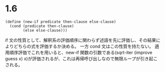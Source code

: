 # 1.6

```racket
(define (new-if predicate then-clause else-clause)
  (cond (predicate then-clause)
        (else else-clause)))
```

if 文の性質として、解釈系の評価順序に関わらず述語を先に評価し、その結果によりどちらの式を評価するか決める。
一方 cond 文はこの性質を持たない。
適用順序評価でこれを用いると、new-if 関数の引数である(sqrt-iter (improve guess x) x)が評価されるが、これは再帰呼び出しなので無限ループが引き起こされる。
